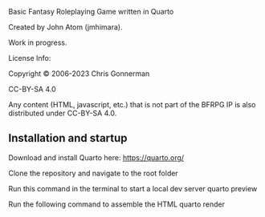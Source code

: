 Basic Fantasy Roleplaying Game written in Quarto

Created by John Atom (jmhimara).

Work in progress. 

License Info: 

Copyright © 2006-2023 Chris Gonnerman

CC-BY-SA 4.0 

Any content (HTML, javascript, etc.) that is not part of the BFRPG IP is also distributed under CC-BY-SA 4.0. 

## Installation and startup
Download and install Quarto here:
https://quarto.org/

Clone the repository and navigate to the root folder

Run this command in the terminal to start a local dev server
    quarto preview

Run the following command to assemble the HTML
    quarto render

